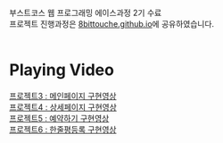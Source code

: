 <br/>

부스트코스 웹 프로그래밍 에이스과정 2기 수료  
프로젝트 진행과정은 [8bittouche.github.io](https://8bittouche.github.io)에 공유하였습니다.  
<br/>

# Playing Video<br/>
[프로젝트3 : 메인페이지 구현영상](https://www.youtube.com/watch?v=dI7Y4rQE3a0)  
[프로젝트4 : 상세페이지 구현영상](https://www.youtube.com/watch?v=W35HbtCgfHg)  
[프로젝트5 : 예약하기 구현영상](https://www.youtube.com/watch?v=9fqcKbjdoVk)  
[프로젝트6 : 한줄평등록 구현영상](https://www.youtube.com/watch?v=5bdwvyC2RfY)  

